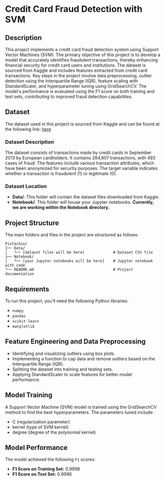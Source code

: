 # Credit Card Fraud Detection with SVM

## Description
This project implements a credit card fraud detection system using Support Vector Machines (SVM). The primary objective of this project is to develop a model that accurately identifies fraudulent transactions, thereby enhancing financial security for credit card users and institutions. The dataset is sourced from Kaggle and includes features extracted from credit card transactions. Key steps in the project involve data preprocessing, outlier detection using the Interquartile Range (IQR), feature scaling with StandardScaler, and hyperparameter tuning using GridSearchCV. The model's performance is evaluated using the F1 score on both training and test sets, contributing to improved fraud detection capabilities.

## Dataset

The dataset used in this project is sourced from Kaggle and can be found at the following link: [here](https://www.kaggle.com/mlg-ulb/creditcardfraud)


### Dataset Description
The dataset consists of transactions made by credit cards in September 2013 by European cardholders. It contains 284,807 transactions, with 492 cases of fraud. The features include various transaction attributes, which have been anonymized for security purposes. The target variable indicates whether a transaction is fraudulent (1) or legitimate (0).


### Dataset Location

- **Data/**: This folder will contain the dataset files downloaded from Kaggle.
- **Notebook/**: This folder will house your Jupyter notebooks. **Currently, we are working within the Notebook directory.**

## Project Structure
The main folders and files in the project are structured as follows:

```plaintext
Pistachio/
├── Data/
│   └── [dataset files will be here]             # Dataset CSV file
├── Notebook/
│   └── [your Jupyter notebooks will be here]    # Jupyter notebook with code                 
└── README.md                                    # Project documentation 
```

## Requirements
To run this project, you'll need the following Python libraries:
- `numpy`
- `pandas`
- `scikit-learn`
- `matplotlib`

## Feature Engineering and Data Preprocessing
- Identifying and visualizing outliers using box plots.
- Implementing a function to cap data and remove outliers based on the Interquartile Range (IQR).
- Splitting the dataset into training and testing sets.
- Applying StandardScaler to scale features for better model performance.

## Model Training
A Support Vector Machine (SVM) model is trained using the GridSearchCV method to find the best hyperparameters. The parameters tuned include:
- C (regularization parameter)
- kernel (type of SVM kernel)
- degree (degree of the polynomial kernel)

## Model Performance
The model achieved the following `F1` scores:
- **F1 Score on Training Set:** 0.9998
- **F1 Score on Test Set:** 0.9996
